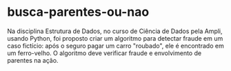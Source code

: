# busca-parentes-ou-nao
Na disciplina Estrutura de Dados, no curso de Ciência de Dados pela Ampli, usando Python, foi proposto criar um algoritmo para detectar fraude em um caso fictício: após o seguro pagar um carro "roubado", ele é encontrado em um ferro-velho. O algoritmo deve verificar fraude e envolvimento de parentes na ação.

